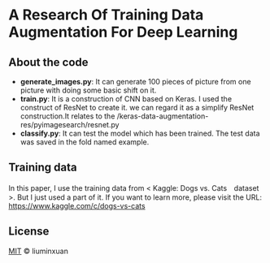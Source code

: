 # A Research Of Training Data Augmentation For Deep Learning

## About the code

- **generate_images.py**: It can generate 100 pieces of picture from one picture with doing some basic shift on it.
- **train.py**: It is a construction of CNN based on Keras. I used the construct of ResNet to create it. we can regard it as a simplify ResNet construction.It relates to the /keras-data-augmentation-res/pyimagesearch/resnet.py
- **classify.py**: It can test the model which has been trained. The test data was saved in the fold named example.

## Training data

In this paper, I use the training data from < Kaggle: Dogs vs. Cats　dataset >. But I just used a part of it. If you want to learn more, please visit the URL: https://www.kaggle.com/c/dogs-vs-cats
 
## License
[MIT](https://choosealicense.com/licenses/mit/) © liuminxuan
